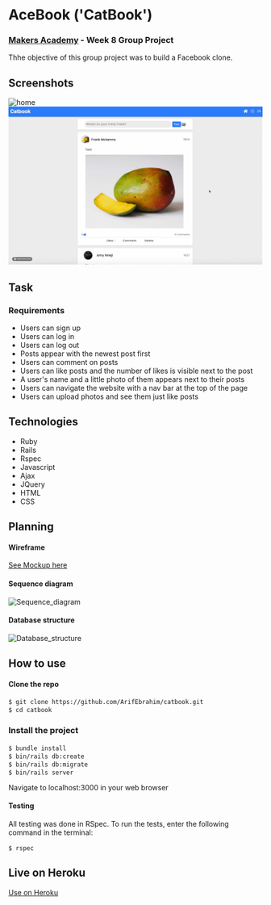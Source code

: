 # AceBook ('CatBook')
### [Makers Academy](http://www.makersacademy.com) - Week 8 Group Project

Thhe objective of this group project was to build a Facebook clone. 

## Screenshots

![home](./Images/home.png)
![app](https://raw.githubusercontent.com/frank-mck/acebook-rails/master/Images/2021-08-31%2009.14.36.gif)

## Task

### Requirements 

- Users can sign up
- Users can log in
- Users can log out
- Posts appear with the newest post first
- Users can comment on posts
- Users can like posts and the number of likes is visible next to the post
- A user's name and a little photo of them appears next to their posts
- Users can navigate the website with a nav bar at the top of the page
- Users can upload photos and see them just like posts

## <a name="Technologies">Technologies</a>
* Ruby
* Rails
* Rspec
* Javascript
* Ajax
* JQuery
* HTML
* CSS

## Planning 

#### Wireframe
[See Mockup here](https://wireframe.cc/pro/pp/053781eeb458770)

#### Sequence diagram
![Sequence_diagram](https://user-images.githubusercontent.com/79845719/127606624-1241eaf8-4131-411d-8493-abe59e266cde.png)

#### Database structure
![Database_structure](https://user-images.githubusercontent.com/79845719/127606547-4cc63899-57e1-47ff-a9a6-3de4de94af4d.png)

## How to use

#### Clone the repo
```shell
$ git clone https://github.com/ArifEbrahim/catbook.git
$ cd catbook
```

### Install the project
``` shell
$ bundle install
$ bin/rails db:create
$ bin/rails db:migrate
$ bin/rails server 
```
Navigate to localhost:3000 in your web browser

#### Testing
All testing was done in RSpec. To run the tests, enter the following command in the terminal:
```shell
$ rspec
```

## <a name="Heroku">Live on Heroku</a>
[Use on Heroku](https://gentle-wave-85477.herokuapp.com/)
